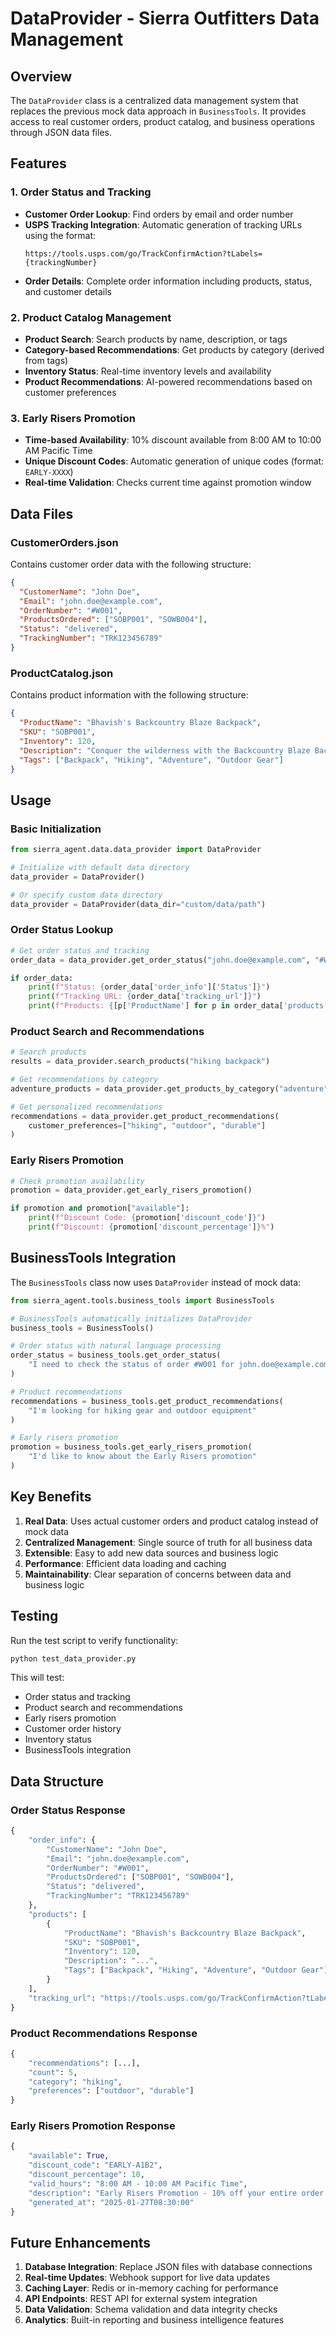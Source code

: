 # DataProvider - Sierra Outfitters Data Management

## Overview

The `DataProvider` class is a centralized data management system that replaces the previous mock data approach in `BusinessTools`. It provides access to real customer orders, product catalog, and business operations through JSON data files.

## Features

### 1. Order Status and Tracking
- **Customer Order Lookup**: Find orders by email and order number
- **USPS Tracking Integration**: Automatic generation of tracking URLs using the format:
  ```
  https://tools.usps.com/go/TrackConfirmAction?tLabels={trackingNumber}
  ```
- **Order Details**: Complete order information including products, status, and customer details

### 2. Product Catalog Management
- **Product Search**: Search products by name, description, or tags
- **Category-based Recommendations**: Get products by category (derived from tags)
- **Inventory Status**: Real-time inventory levels and availability
- **Product Recommendations**: AI-powered recommendations based on customer preferences

### 3. Early Risers Promotion
- **Time-based Availability**: 10% discount available from 8:00 AM to 10:00 AM Pacific Time
- **Unique Discount Codes**: Automatic generation of unique codes (format: `EARLY-XXXX`)
- **Real-time Validation**: Checks current time against promotion window

## Data Files

### CustomerOrders.json
Contains customer order data with the following structure:
```json
{
  "CustomerName": "John Doe",
  "Email": "john.doe@example.com",
  "OrderNumber": "#W001",
  "ProductsOrdered": ["SOBP001", "SOWB004"],
  "Status": "delivered",
  "TrackingNumber": "TRK123456789"
}
```

### ProductCatalog.json
Contains product information with the following structure:
```json
{
  "ProductName": "Bhavish's Backcountry Blaze Backpack",
  "SKU": "SOBP001",
  "Inventory": 120,
  "Description": "Conquer the wilderness with the Backcountry Blaze Backpack...",
  "Tags": ["Backpack", "Hiking", "Adventure", "Outdoor Gear"]
}
```

## Usage

### Basic Initialization
```python
from sierra_agent.data.data_provider import DataProvider

# Initialize with default data directory
data_provider = DataProvider()

# Or specify custom data directory
data_provider = DataProvider(data_dir="custom/data/path")
```

### Order Status Lookup
```python
# Get order status and tracking
order_data = data_provider.get_order_status("john.doe@example.com", "#W001")

if order_data:
    print(f"Status: {order_data['order_info']['Status']}")
    print(f"Tracking URL: {order_data['tracking_url']}")
    print(f"Products: {[p['ProductName'] for p in order_data['products']]}")
```

### Product Search and Recommendations
```python
# Search products
results = data_provider.search_products("hiking backpack")

# Get recommendations by category
adventure_products = data_provider.get_products_by_category("adventure")

# Get personalized recommendations
recommendations = data_provider.get_product_recommendations(
    customer_preferences=["hiking", "outdoor", "durable"]
)
```

### Early Risers Promotion
```python
# Check promotion availability
promotion = data_provider.get_early_risers_promotion()

if promotion and promotion["available"]:
    print(f"Discount Code: {promotion['discount_code']}")
    print(f"Discount: {promotion['discount_percentage']}%")
```

## BusinessTools Integration

The `BusinessTools` class now uses `DataProvider` instead of mock data:

```python
from sierra_agent.tools.business_tools import BusinessTools

# BusinessTools automatically initializes DataProvider
business_tools = BusinessTools()

# Order status with natural language processing
order_status = business_tools.get_order_status(
    "I need to check the status of order #W001 for john.doe@example.com"
)

# Product recommendations
recommendations = business_tools.get_product_recommendations(
    "I'm looking for hiking gear and outdoor equipment"
)

# Early risers promotion
promotion = business_tools.get_early_risers_promotion(
    "I'd like to know about the Early Risers promotion"
)
```

## Key Benefits

1. **Real Data**: Uses actual customer orders and product catalog instead of mock data
2. **Centralized Management**: Single source of truth for all business data
3. **Extensible**: Easy to add new data sources and business logic
4. **Performance**: Efficient data loading and caching
5. **Maintainability**: Clear separation of concerns between data and business logic

## Testing

Run the test script to verify functionality:
```bash
python test_data_provider.py
```

This will test:
- Order status and tracking
- Product search and recommendations
- Early risers promotion
- Customer order history
- Inventory status
- BusinessTools integration

## Data Structure

### Order Status Response
```python
{
    "order_info": {
        "CustomerName": "John Doe",
        "Email": "john.doe@example.com",
        "OrderNumber": "#W001",
        "ProductsOrdered": ["SOBP001", "SOWB004"],
        "Status": "delivered",
        "TrackingNumber": "TRK123456789"
    },
    "products": [
        {
            "ProductName": "Bhavish's Backcountry Blaze Backpack",
            "SKU": "SOBP001",
            "Inventory": 120,
            "Description": "...",
            "Tags": ["Backpack", "Hiking", "Adventure", "Outdoor Gear"]
        }
    ],
    "tracking_url": "https://tools.usps.com/go/TrackConfirmAction?tLabels=TRK123456789"
}
```

### Product Recommendations Response
```python
{
    "recommendations": [...],
    "count": 5,
    "category": "hiking",
    "preferences": ["outdoor", "durable"]
}
```

### Early Risers Promotion Response
```python
{
    "available": True,
    "discount_code": "EARLY-A1B2",
    "discount_percentage": 10,
    "valid_hours": "8:00 AM - 10:00 AM Pacific Time",
    "description": "Early Risers Promotion - 10% off your entire order!",
    "generated_at": "2025-01-27T08:30:00"
}
```

## Future Enhancements

1. **Database Integration**: Replace JSON files with database connections
2. **Real-time Updates**: Webhook support for live data updates
3. **Caching Layer**: Redis or in-memory caching for performance
4. **API Endpoints**: REST API for external system integration
5. **Data Validation**: Schema validation and data integrity checks
6. **Analytics**: Built-in reporting and business intelligence features
